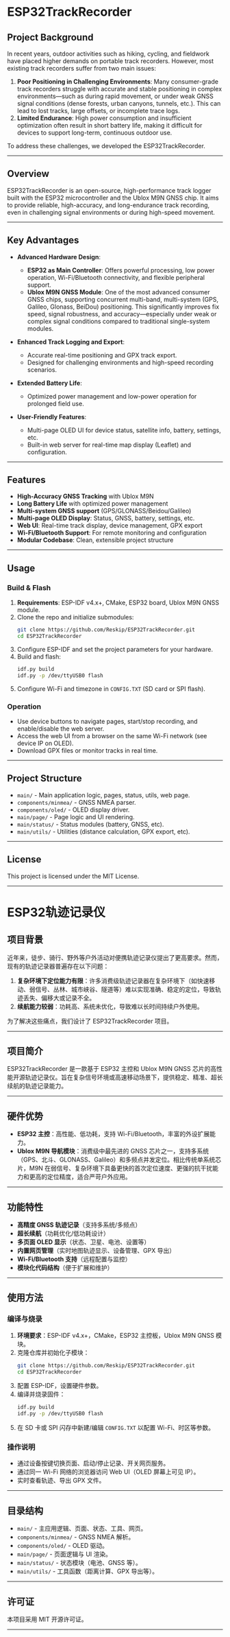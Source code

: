 # ESP32TrackRecorder

## Project Background

In recent years, outdoor activities such as hiking, cycling, and fieldwork have placed higher demands on portable track recorders. However, most existing track recorders suffer from two main issues:

1. **Poor Positioning in Challenging Environments**: Many consumer-grade track recorders struggle with accurate and stable positioning in complex environments—such as during rapid movement, or under weak GNSS signal conditions (dense forests, urban canyons, tunnels, etc.). This can lead to lost tracks, large offsets, or incomplete trace logs.
2. **Limited Endurance**: High power consumption and insufficient optimization often result in short battery life, making it difficult for devices to support long-term, continuous outdoor use.

To address these challenges, we developed the ESP32TrackRecorder.

---

## Overview

ESP32TrackRecorder is an open-source, high-performance track logger built with the ESP32 microcontroller and the Ublox M9N GNSS chip. It aims to provide reliable, high-accuracy, and long-endurance track recording, even in challenging signal environments or during high-speed movement.

---

## Key Advantages

- **Advanced Hardware Design**:
  - **ESP32 as Main Controller**: Offers powerful processing, low power operation, Wi-Fi/Bluetooth connectivity, and flexible peripheral support.
  - **Ublox M9N GNSS Module**: One of the most advanced consumer GNSS chips, supporting concurrent multi-band, multi-system (GPS, Galileo, Glonass, BeiDou) positioning. This significantly improves fix speed, signal robustness, and accuracy—especially under weak or complex signal conditions compared to traditional single-system modules.

- **Enhanced Track Logging and Export**:
  - Accurate real-time positioning and GPX track export.
  - Designed for challenging environments and high-speed recording scenarios.

- **Extended Battery Life**:
  - Optimized power management and low-power operation for prolonged field use.

- **User-Friendly Features**:
  - Multi-page OLED UI for device status, satellite info, battery, settings, etc.
  - Built-in web server for real-time map display (Leaflet) and configuration.

---

## Features

- **High-Accuracy GNSS Tracking** with Ublox M9N
- **Long Battery Life** with optimized power management
- **Multi-system GNSS support** (GPS/GLONASS/Beidou/Galileo)
- **Multi-page OLED Display**: Status, GNSS, battery, settings, etc.
- **Web UI**: Real-time track display, device management, GPX export
- **Wi-Fi/Bluetooth Support**: For remote monitoring and configuration
- **Modular Codebase**: Clean, extensible project structure

---

## Usage

### Build & Flash

1. **Requirements**: ESP-IDF v4.x+, CMake, ESP32 board, Ublox M9N GNSS module.
2. Clone the repo and initialize submodules:
   ```bash
   git clone https://github.com/Reskip/ESP32TrackRecorder.git
   cd ESP32TrackRecorder
   ```
3. Configure ESP-IDF and set the project parameters for your hardware.
4. Build and flash:
   ```bash
   idf.py build
   idf.py -p /dev/ttyUSB0 flash
   ```
5. Configure Wi-Fi and timezone in `CONFIG.TXT` (SD card or SPI flash).

### Operation

- Use device buttons to navigate pages, start/stop recording, and enable/disable the web server.
- Access the web UI from a browser on the same Wi-Fi network (see device IP on OLED).
- Download GPX files or monitor tracks in real time.

---

## Project Structure

- `main/` - Main application logic, pages, status, utils, web page.
- `components/minmea/` - GNSS NMEA parser.
- `components/oled/` - OLED display driver.
- `main/page/` - Page logic and UI rendering.
- `main/status/` - Status modules (battery, GNSS, etc).
- `main/utils/` - Utilities (distance calculation, GPX export, etc).

---

## License

This project is licensed under the MIT License.

---

# ESP32轨迹记录仪

## 项目背景

近年来，徒步、骑行、野外等户外活动对便携轨迹记录仪提出了更高要求。然而，现有的轨迹记录器普遍存在以下问题：

1. **复杂环境下定位能力有限**：许多消费级轨迹记录器在复杂环境下（如快速移动、弱信号、丛林、城市峡谷、隧道等）难以实现准确、稳定的定位，导致轨迹丢失、偏移大或记录不全。
2. **续航能力较弱**：功耗高、系统未优化，导致难以长时间持续户外使用。

为了解决这些痛点，我们设计了 ESP32TrackRecorder 项目。

---

## 项目简介

ESP32TrackRecorder 是一款基于 ESP32 主控和 Ublox M9N GNSS 芯片的高性能开源轨迹记录仪。旨在复杂信号环境或高速移动场景下，提供稳定、精准、超长续航的轨迹记录能力。

---

## 硬件优势

- **ESP32 主控**：高性能、低功耗，支持 Wi-Fi/Bluetooth，丰富的外设扩展能力。
- **Ublox M9N 导航模块**：消费级中最先进的 GNSS 芯片之一，支持多系统（GPS、北斗、GLONASS、Galileo）和多频点并发定位。相比传统单系统芯片，M9N 在弱信号、复杂环境下具备更快的首次定位速度、更强的抗干扰能力和更高的定位精度，适合严苛户外应用。

---

## 功能特性

- **高精度 GNSS 轨迹记录**（支持多系统/多频点）
- **超长续航**（功耗优化/低功耗设计）
- **多页面 OLED 显示**（状态、卫星、电池、设置等）
- **内置网页管理**（实时地图轨迹显示、设备管理、GPX 导出）
- **Wi-Fi/Bluetooth 支持**（远程配置与监控）
- **模块化代码结构**（便于扩展和维护）

---

## 使用方法

### 编译与烧录

1. **环境要求**：ESP-IDF v4.x+，CMake，ESP32 主控板，Ublox M9N GNSS 模块。
2. 克隆仓库并初始化子模块：
   ```bash
   git clone https://github.com/Reskip/ESP32TrackRecorder.git
   cd ESP32TrackRecorder
   ```
3. 配置 ESP-IDF，设置硬件参数。
4. 编译并烧录固件：
   ```bash
   idf.py build
   idf.py -p /dev/ttyUSB0 flash
   ```
5. 在 SD 卡或 SPI 闪存中新建/编辑 `CONFIG.TXT` 以配置 Wi-Fi、时区等参数。

### 操作说明

- 通过设备按键切换页面、启动/停止记录、开关网页服务。
- 通过同一 Wi-Fi 网络的浏览器访问 Web UI（OLED 屏幕上可见 IP）。
- 实时查看轨迹、导出 GPX 文件。

---

## 目录结构

- `main/` - 主应用逻辑、页面、状态、工具、网页。
- `components/minmea/` - GNSS NMEA 解析。
- `components/oled/` - OLED 驱动。
- `main/page/` - 页面逻辑与 UI 渲染。
- `main/status/` - 状态模块（电池、GNSS 等）。
- `main/utils/` - 工具函数（距离计算、GPX 导出等）。

---

## 许可证

本项目采用 MIT 开源许可证。

---
